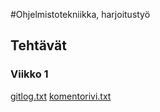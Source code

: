 #Ohjelmistotekniikka, harjoitustyö

## Tehtävät

### Viikko 1


[gitlog.txt](https://github.com/Ahannila/ot-harjoitustyo/blob/master/laskarit/gitlog.txt)
[komentorivi.txt](https://github.com/Ahannila/ot-harjoitustyo/blob/master/laskarit/komentorivi.txt)

